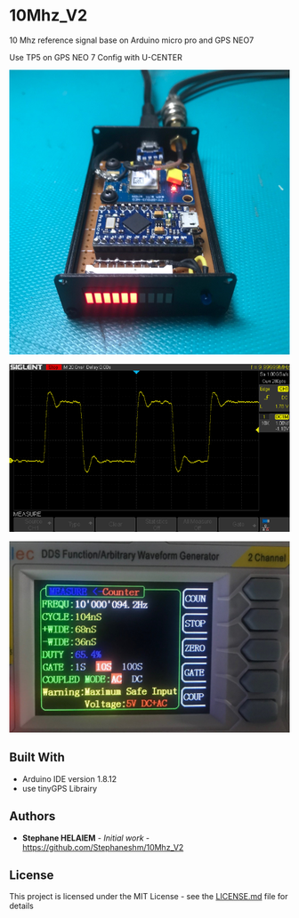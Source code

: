# 10Mhz_V2

10 Mhz reference signal 
base on Arduino micro pro and GPS NEO7

Use TP5 on GPS NEO 7
Config with U-CENTER

![Module arduino + GPS](/Picture/b3.jpg)

![Signal 10Mhz](/Picture/SDS00026.png)

![Signal 10Mhz](/Picture/S1.jpg)




## Built With

* Arduino IDE  version 1.8.12
* use tinyGPS Librairy

## Authors

* **Stephane HELAIEM** - *Initial work* - https://github.com/Stephaneshm/10Mhz_V2

## License

This project is licensed under the MIT License - see the [LICENSE.md](LICENSE.md) file for details
